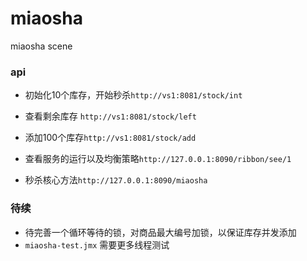 # miaosha
miaosha scene


### api
- 初始化10个库存，开始秒杀`http://vs1:8081/stock/int`
- 查看剩余库存 `http://vs1:8081/stock/left`
- 添加100个库存`http://vs1:8081/stock/add`


- 查看服务的运行以及均衡策略`http://127.0.0.1:8090/ribbon/see/1`
- 秒杀核心方法`http://127.0.0.1:8090/miaosha`


### 待续
- 待完善一个循环等待的锁，对商品最大编号加锁，以保证库存并发添加
- `miaosha-test.jmx` 需要更多线程测试
